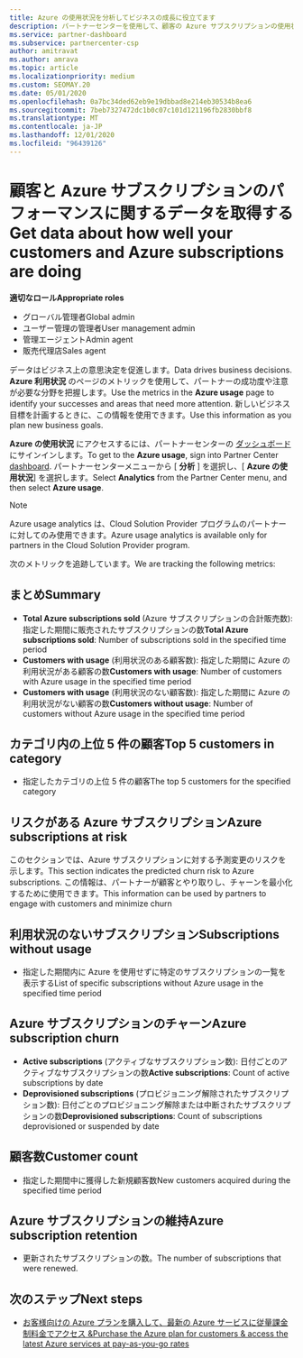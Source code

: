 ```yaml
---
title: Azure の使用状況を分析してビジネスの成長に役立てます
description: パートナーセンターを使用して、顧客の Azure サブスクリプションの使用状況に関するデータを取得する方法について説明します。 データには、販売、リスク、および使用中のサブスクリプションが含まれます。
ms.service: partner-dashboard
ms.subservice: partnercenter-csp
author: amitravat
ms.author: amrava
ms.topic: article
ms.localizationpriority: medium
ms.custom: SEOMAY.20
ms.date: 05/01/2020
ms.openlocfilehash: 0a7bc34ded62eb9e19dbbad8e214eb30534b8ea6
ms.sourcegitcommit: 7beb7327472dc1b0c07c101d121196fb2830bbf8
ms.translationtype: MT
ms.contentlocale: ja-JP
ms.lasthandoff: 12/01/2020
ms.locfileid: "96439126"
---
```

# <a name="get-data-about-how-well-your-customers-and-azure-subscriptions-are-doing"></a><span data-ttu-id="92924-104">顧客と Azure サブスクリプションのパフォーマンスに関するデータを取得する</span><span class="sxs-lookup"><span data-stu-id="92924-104">Get data about how well your customers and Azure subscriptions are doing</span></span>



<span data-ttu-id="92924-105">**適切なロール**</span><span class="sxs-lookup"><span data-stu-id="92924-105">**Appropriate roles**</span></span>

- <span data-ttu-id="92924-106">グローバル管理者</span><span class="sxs-lookup"><span data-stu-id="92924-106">Global admin</span></span>
- <span data-ttu-id="92924-107">ユーザー管理の管理者</span><span class="sxs-lookup"><span data-stu-id="92924-107">User management admin</span></span>
- <span data-ttu-id="92924-108">管理エージェント</span><span class="sxs-lookup"><span data-stu-id="92924-108">Admin agent</span></span>
- <span data-ttu-id="92924-109">販売代理店</span><span class="sxs-lookup"><span data-stu-id="92924-109">Sales agent</span></span>

<span data-ttu-id="92924-110">データはビジネス上の意思決定を促進します。</span><span class="sxs-lookup"><span data-stu-id="92924-110">Data drives business decisions.</span></span> <span data-ttu-id="92924-111">**Azure 利用状況** のページのメトリックを使用して、パートナーの成功度や注意が必要な分野を把握します。</span><span class="sxs-lookup"><span data-stu-id="92924-111">Use the metrics in the **Azure usage** page to identify your successes and areas that need more attention.</span></span> <span data-ttu-id="92924-112">新しいビジネス目標を計画するときに、この情報を使用できます。</span><span class="sxs-lookup"><span data-stu-id="92924-112">Use this information as you plan new business goals.</span></span>

<span data-ttu-id="92924-113">**Azure の使用状況** にアクセスするには、パートナーセンターの [ダッシュボード](https://partner.microsoft.com/dashboard)にサインインします。</span><span class="sxs-lookup"><span data-stu-id="92924-113">To get to the **Azure usage**, sign into Partner Center [dashboard](https://partner.microsoft.com/dashboard).</span></span> <span data-ttu-id="92924-114">パートナーセンターメニューから [ **分析** ] を選択し、[ **Azure の使用状況**] を選択します。</span><span class="sxs-lookup"><span data-stu-id="92924-114">Select **Analytics** from the Partner Center menu, and then select **Azure usage**.</span></span>

> [!NOTE]
> <span data-ttu-id="92924-115">Azure usage analytics は、Cloud Solution Provider プログラムのパートナーに対してのみ使用できます。</span><span class="sxs-lookup"><span data-stu-id="92924-115">Azure usage analytics is available only for partners in the Cloud Solution Provider program.</span></span>

<span data-ttu-id="92924-116">次のメトリックを追跡しています。</span><span class="sxs-lookup"><span data-stu-id="92924-116">We are tracking the following metrics:</span></span>

## <a name="summary"></a><span data-ttu-id="92924-117">まとめ</span><span class="sxs-lookup"><span data-stu-id="92924-117">Summary</span></span>

- <span data-ttu-id="92924-118">**Total Azure subscriptions sold** (Azure サブスクリプションの合計販売数): 指定した期間に販売されたサブスクリプションの数</span><span class="sxs-lookup"><span data-stu-id="92924-118">**Total Azure subscriptions sold**: Number of subscriptions sold in the specified time period</span></span>  
- <span data-ttu-id="92924-119">**Customers with usage** (利用状況のある顧客数): 指定した期間に Azure の利用状況がある顧客の数</span><span class="sxs-lookup"><span data-stu-id="92924-119">**Customers with usage**: Number of customers with Azure usage in the specified time period</span></span>  
- <span data-ttu-id="92924-120">**Customers with usage** (利用状況のない顧客数): 指定した期間に Azure の利用状況がない顧客の数</span><span class="sxs-lookup"><span data-stu-id="92924-120">**Customers without usage**: Number of customers without Azure usage in the specified time period</span></span>  

## <a name="top-5-customers-in-category"></a><span data-ttu-id="92924-121">カテゴリ内の上位 5 件の顧客</span><span class="sxs-lookup"><span data-stu-id="92924-121">Top 5 customers in category</span></span>

- <span data-ttu-id="92924-122">指定したカテゴリの上位 5 件の顧客</span><span class="sxs-lookup"><span data-stu-id="92924-122">The top 5 customers for the specified category</span></span>  

## <a name="azure-subscriptions-at-risk"></a><span data-ttu-id="92924-123">リスクがある Azure サブスクリプション</span><span class="sxs-lookup"><span data-stu-id="92924-123">Azure subscriptions at risk</span></span>

<span data-ttu-id="92924-124">このセクションでは、Azure サブスクリプションに対する予測変更のリスクを示します。</span><span class="sxs-lookup"><span data-stu-id="92924-124">This section indicates the predicted churn risk to Azure subscriptions.</span></span> <span data-ttu-id="92924-125">この情報は、パートナーが顧客とやり取りし、チャーンを最小化するために使用できます。</span><span class="sxs-lookup"><span data-stu-id="92924-125">This information can be used by partners to engage with customers and minimize churn</span></span>

## <a name="subscriptions-without-usage"></a><span data-ttu-id="92924-126">利用状況のないサブスクリプション</span><span class="sxs-lookup"><span data-stu-id="92924-126">Subscriptions without usage</span></span>

- <span data-ttu-id="92924-127">指定した期間内に Azure を使用せずに特定のサブスクリプションの一覧を表示する</span><span class="sxs-lookup"><span data-stu-id="92924-127">List of specific subscriptions without Azure usage in the specified time period</span></span>  

## <a name="azure-subscription-churn"></a><span data-ttu-id="92924-128">Azure サブスクリプションのチャーン</span><span class="sxs-lookup"><span data-stu-id="92924-128">Azure subscription churn</span></span>

- <span data-ttu-id="92924-129">**Active subscriptions** (アクティブなサブスクリプション数): 日付ごとのアクティブなサブスクリプションの数</span><span class="sxs-lookup"><span data-stu-id="92924-129">**Active subscriptions**: Count of active subscriptions by date</span></span>  
- <span data-ttu-id="92924-130">**Deprovisioned subscriptions** (プロビジョニング解除されたサブスクリプション数): 日付ごとのプロビジョニング解除または中断されたサブスクリプションの数</span><span class="sxs-lookup"><span data-stu-id="92924-130">**Deprovisioned subscriptions**: Count of subscriptions deprovisioned or suspended by date</span></span>  

## <a name="customer-count"></a><span data-ttu-id="92924-131">顧客数</span><span class="sxs-lookup"><span data-stu-id="92924-131">Customer count</span></span>

- <span data-ttu-id="92924-132">指定した期間中に獲得した新規顧客数</span><span class="sxs-lookup"><span data-stu-id="92924-132">New customers acquired during the specified time period</span></span>  

## <a name="azure-subscription-retention"></a><span data-ttu-id="92924-133">Azure サブスクリプションの維持</span><span class="sxs-lookup"><span data-stu-id="92924-133">Azure subscription retention</span></span>

- <span data-ttu-id="92924-134">更新されたサブスクリプションの数。</span><span class="sxs-lookup"><span data-stu-id="92924-134">The number of subscriptions that were renewed.</span></span>

 ## <a name="next-steps"></a><span data-ttu-id="92924-135">次のステップ</span><span class="sxs-lookup"><span data-stu-id="92924-135">Next steps</span></span>

- [<span data-ttu-id="92924-136">お客様向けの Azure プランを購入して、最新の Azure サービスに従量課金制料金でアクセス &</span><span class="sxs-lookup"><span data-stu-id="92924-136">Purchase the Azure plan for customers & access the latest Azure services at pay-as-you-go rates</span></span>](purchase-azure-plan.md)
